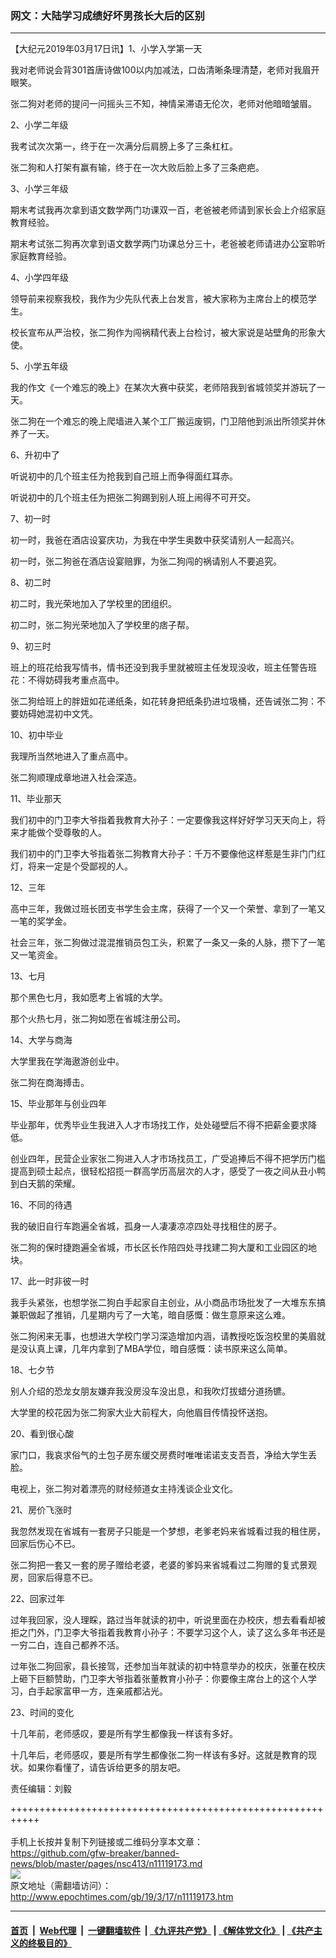 ### 网文：大陆学习成绩好坏男孩长大后的区别
------------------------

<p>
 【大纪元2019年03月17日讯】1、小学入学第一天
</p>
<p>
 我对老师说会背301首唐诗做100以内加减法，口齿清晰条理清楚，老师对我眉开眼笑。
</p>
<p>
 张二狗对老师的提问一问摇头三不知，神情呆滞语无伦次，老师对他暗暗皱眉。
</p>
<p>
 2、小学二年级
</p>
<p>
 我考试次次第一，终于在一次满分后肩膀上多了三条杠杠。
</p>
<p>
 张二狗和人打架有赢有输，终于在一次大败后脸上多了三条疤疤。
</p>
<p>
 3、小学三年级
</p>
<p>
 期末考试我再次拿到语文数学两门功课双一百，老爸被老师请到家长会上介绍家庭教育经验。
</p>
<p>
 期末考试张二狗再次拿到语文数学两门功课总分三十，老爸被老师请进办公室聆听家庭教育经验。
</p>
<p>
 4、小学四年级
</p>
<p>
 领导前来视察我校，我作为少先队代表上台发言，被大家称为主席台上的模范学生。
</p>
<p>
 校长宣布从严治校，张二狗作为闯祸精代表上台检讨，被大家说是站壁角的形象大使。
</p>
<p>
 5、小学五年级
</p>
<p>
 我的作文《一个难忘的晚上》在某次大赛中获奖，老师陪我到省城领奖并游玩了一天。
</p>
<p>
 张二狗在一个难忘的晚上爬墙进入某个工厂搬运废铜，门卫陪他到派出所领奖并休养了一天。
</p>
<p>
 6、升初中了
</p>
<p>
 听说初中的几个班主任为抢我到自己班上而争得面红耳赤。
</p>
<p>
 听说初中的几个班主任为把张二狗踢到别人班上闹得不可开交。
</p>
<p>
 7、初一时
</p>
<p>
 初一时，我爸在酒店设宴庆功，为我在中学生奥数中获奖请别人一起高兴。
</p>
<p>
 初一时，张二狗爸在酒店设宴赔罪，为张二狗闯的祸请别人不要追究。
</p>
<p>
 8、初二时
</p>
<p>
 初二时，我光荣地加入了学校里的团组织。
</p>
<p>
 初二时，张二狗光荣地加入了学校里的痞子帮。
</p>
<p>
 9、初三时
</p>
<p>
 班上的班花给我写情书，情书还没到我手里就被班主任发现没收，班主任警告班花：不得妨碍我考重点高中。
</p>
<p>
 张二狗给班上的胖妞如花递纸条，如花转身把纸条扔进垃圾桶，还告诫张二狗：不要妨碍她混初中文凭。
</p>
<p>
 10、初中毕业
</p>
<p>
 我理所当然地进入了重点高中。
</p>
<p>
 张二狗顺理成章地进入社会深造。
</p>
<p>
 11、毕业那天
</p>
<p>
 我们初中的门卫李大爷指着我教育大孙子：一定要像我这样好好学习天天向上，将来才能做个受尊敬的人。
</p>
<p>
 我们初中的门卫李大爷指着张二狗教育大孙子：千万不要像他这样惹是生非门门红灯，将来一定是个受鄙视的人。
</p>
<p>
 12、三年
</p>
<p>
 高中三年，我做过班长团支书学生会主席，获得了一个又一个荣誉、拿到了一笔又一笔的奖学金。
</p>
<p>
 社会三年，张二狗做过混混推销员包工头，积累了一条又一条的人脉，攒下了一笔又一笔资金。
</p>
<p>
 13、七月
</p>
<p>
 那个黑色七月，我如愿考上省城的大学。
</p>
<p>
 那个火热七月，张二狗如愿在省城注册公司。
</p>
<p>
 14、大学与商海
</p>
<p>
 大学里我在学海遨游创业中。
</p>
<p>
 张二狗在商海搏击。
</p>
<p>
 15、毕业那年与创业四年
</p>
<p>
 毕业那年，优秀毕业生我进入人才市场找工作，处处碰壁后不得不把薪金要求降低。
</p>
<p>
 创业四年，民营企业家张二狗进入人才市场找员工，广受追捧后不得不把学历门槛提高到硕士起点，很轻松招揽一群高学历高层次的人才，感受了一夜之间从丑小鸭到白天鹅的荣耀。
</p>
<p>
 16、不同的待遇
</p>
<p>
 我的破旧自行车跑遍全省城，孤身一人凄凄凉凉四处寻找租住的房子。
</p>
<p>
 张二狗的保时捷跑遍全省城，市长区长作陪四处寻找建二狗大厦和工业园区的地块。
</p>
<p>
 17、此一时非彼一时
</p>
<p>
 我手头紧张，也想学张二狗白手起家自主创业，从小商品市场批发了一大堆东东搞兼职做起了推销，几星期内亏了一大笔，暗自感慨：做生意原来这么难。
</p>
<p>
 张二狗闲来无事，也想进大学校门学习深造增加内涵，请教授吃饭泡校里的美眉就是没认真上课，几年内拿到了MBA学位，暗自感慨：读书原来这么简单。
</p>
<p>
 18、七夕节
</p>
<p>
 别人介绍的恐龙女朋友嫌弃我没房没车没出息，和我吹灯拔蜡分道扬镳。
</p>
<p>
 大学里的校花因为张二狗家大业大前程大，向他眉目传情投怀送抱。
</p>
<p>
 20、看到很心酸
</p>
<p>
 家门口，我哀求俗气的土包子房东缓交房费时唯唯诺诺支支吾吾，净给大学生丢脸。
</p>
<p>
 电视上，张二狗对着漂亮的财经频道女主持浅谈企业文化。
</p>
<p>
 21、房价飞涨时
</p>
<p>
 我忽然发现在省城有一套房子只能是一个梦想，老爹老妈来省城看过我的租住房，回家后伤心不已。
</p>
<p>
 张二狗把一套又一套的房子赠给老婆，老婆的爹妈来省城看过二狗赠的复式景观房，回家后得意不已。
</p>
<p>
 22、回家过年
</p>
<p>
 过年我回家，没人理睬，路过当年就读的初中，听说里面在办校庆，想去看看却被拒之门外，门卫李大爷指着我教育小孙子：不要学习这个人，读了这么多年书还是一穷二白，连自己都养不活。
</p>
<p>
 过年张二狗回家，县长接驾，还参加当年就读的初中特意举办的校庆，张董在校庆上砸下巨额赞助，门卫李大爷指着张董教育小孙子：你要像主席台上的这个人学习，白手起家富甲一方，连亲戚都沾光。
</p>
<p>
 23、时间的变化
</p>
<p>
 十几年前，老师感叹，要是所有学生都像我一样该有多好。
</p>
<p>
 十几年后，老师感叹，要是所有学生都像张二狗一样该有多好。这就是教育的现状。如果你看懂了，请告诉给更多的朋友吧。
</p>
<p>
 责任编辑：刘毅
</p>

+++++++++++++++++++++++++++++++++++++++++++++++++++++++++++<br/><br/>
手机上长按并复制下列链接或二维码分享本文章：<br/>
https://github.com/gfw-breaker/banned-news/blob/master/pages/nsc413/n11119173.md <br/>
<a href='https://github.com/gfw-breaker/banned-news/blob/master/pages/nsc413/n11119173.md'><img src='https://github.com/gfw-breaker/banned-news/blob/master/pages/nsc413/n11119173.md.png'/></a> <br/>
原文地址（需翻墙访问）：http://www.epochtimes.com/gb/19/3/17/n11119173.htm


------------------------
#### [首页](https://github.com/gfw-breaker/banned-news/blob/master/README.md) &nbsp;|&nbsp; [Web代理](https://github.com/labour-camp/helloworld) &nbsp;|&nbsp; [一键翻墙软件](https://github.com/gfw-breaker/nogfw/blob/master/README.md) &nbsp;| [《九评共产党》](https://github.com/gfw-breaker/9ping.md/blob/master/README.md#九评之一评共产党是什么) | [《解体党文化》](https://github.com/gfw-breaker/jtdwh.md/blob/master/README.md) | [《共产主义的终极目的》](https://github.com/gfw-breaker/gczydzjmd.md/blob/master/README.md)

